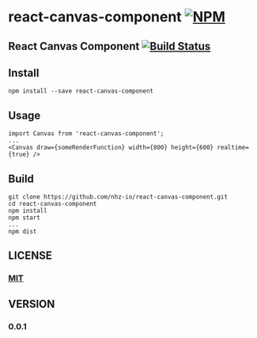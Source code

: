 # react-canvas-component [![NPM][npm-image]][npm-url]

## React Canvas Component [![Build Status][travis-image]][travis-url]

## Install
```
npm install --save react-canvas-component
```

## Usage

```ES6
import Canvas from 'react-canvas-component';
...
<Canvas draw={someRenderFunction} width={800} height={600} realtime={true} />
```

## Build
```
git clone https://github.com/nhz-io/react-canvas-component.git
cd react-canvas-component
npm install
npm start
...
npm dist
```

## LICENSE

### [MIT](LICENSE)

## VERSION
### 0.0.1

[travis-image]: https://travis-ci.org/nhz-io/react-canvas-component.svg
[travis-url]: https://travis-ci.org/nhz-io/react-canvas-component

[npm-image]: https://nodei.co/npm/react-canvas-component.png
[npm-url]: https://www.npmjs.com/package/react-canvas-component
